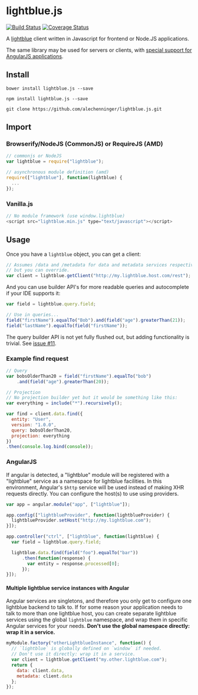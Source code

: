 # lightblue.js
[![Build Status](https://travis-ci.org/alechenninger/lightblue.js.svg?branch=master)](https://travis-ci.org/alechenninger/lightblue.js)
[![Coverage Status](https://coveralls.io/repos/alechenninger/lightblue.js/badge.svg)](https://coveralls.io/r/alechenninger/lightblue.js)

A [lightblue](http://lightblue.io) client written in Javascript for frontend or
Node.JS applications.

The same library may be used for servers or clients, with [special support for
AngularJS applications](#angularjs).

## Install

`bower install lightblue.js --save`

`npm install lightblue.js --save`

`git clone https://github.com/alechenninger/lightblue.js.git`

## Import

### Browserify/NodeJS (CommonJS) or RequireJS (AMD)

```js
// commonjs or NodeJS
var lightblue = require("lightblue");

// asynchronous module definition (amd)
require(["lightblue"], function(lightblue) {
  ...
});
```

### Vanilla.js

```javascript
// No module framework (use window.lightblue)
<script src="lightblue.min.js" type="text/javascript"></script>
```

## Usage
Once you have a `lightblue` object, you can get a client:

```js
// Assumes /data and /metadata for data and metadata services respectively,
// but you can override.
var client = lightblue.getClient("http://my.lightblue.host.com/rest");
```

And you can use builder API's for more readable queries and autocomplete if your
IDE supports it:

```js
var field = lightblue.query.field;

// Use in queries...
field("firstName").equalTo("Bob").and(field("age").greaterThan(21));
field("lastName").equalTo(field("firstName"));
```

The query builder API is not yet fully flushed out, but adding functionality is
trivial. See [issue #11](https://github.com/alechenninger/lightblue.js/issues/11).

### Example find request

```javascript
// Query
var bobsOlderThan20 = field("firstName").equalTo("bob")
    .and(field("age").greaterThan(20));

// Projection
// No projection builder yet but it would be something like this:
var everything = include("*").recursively();

var find = client.data.find({
  entity: "User",
  version: "1.0.0",
  query: bobsOlderThan20,
  projection: everything
})
.then(console.log.bind(console));
```

### AngularJS
If angular is detected, a "lightblue" module will be registered with a
"lightblue" service as a namespace for lightblue facilities. In this
environment, Angular's `$http` service will be used instead of making XHR
requests directly. You can configure the host(s) to use using providers.

```js
var app = angular.module("app", ["lightblue"]);

app.config(["lightblueProvider", function(lightblueProvider) {
  lightblueProvider.setHost("http://my.lightblue.com");
}]);

app.controller("ctrl", ["lightblue", function(lightblue) {
  var field = lightblue.query.field;

  lightblue.data.find(field("foo").equalTo("bar"))
      .then(function(response) {
        var entity = response.processed[0];
      });
}]);
```

#### Multiple lightblue service instances with Angular

Angular services are singletons, and therefore you only get to configure one
lightblue backend to talk to. If for some reason your application needs to talk
to more than one lightblue host, you can create separate lightblue services
using the global `lightblue` namespace, and wrap them in specific Angular
services for your needs. **Don't use the global namespace directly: wrap it in a
service.**

```js
myModule.factory("otherLightblueInstance", function() {
  // `lightblue` is globally defined on `window` if needed.
  // Don't use it directly: wrap it in a service.
  var client = lightblue.getClient("my.other.lightblue.com");
  return {
    data: client.data,
    metadata: client.data
  };
});
```
